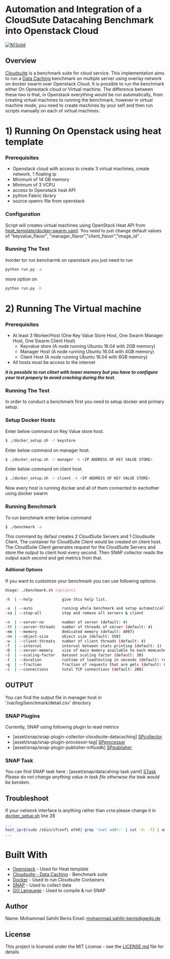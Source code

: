 Automation and Integration of a CloudSute Datacahing Benchmark into Openstack Cloud
===================

[![N|Solid](https://www.gwdg.de/GWDG-Theme-1.0-SNAPSHOT/images/gwdg_logo.svg)](https://nodesource.com/products/nsolid)

## Overview
[Cloudsuite] is a benchmark suite for cloud service. This implementation aims to run a [Data Caching] benchmark on multiple server using overlay network on docker swarm over Openstack Cloud. It is possible to run the benchmark either On Opnestack cloud or Virtual machine. The difference between these two is that, in Openstack everything would be run automatically, from creating virtual machines to running the benchmark, however in virtual machine mode, you need to create machines by your self and then run scripts manually on each of virtual machines.

# 1) Running On Openstack using heat template
### Prerequisites
  - Openstack cloud with access to create 3 virtual machines, create network, 1 floating ip
  - Minimum of 14 GB  memory
  - Minimum of 3 VCPU
  - access to Openstack heat API
  - python Fabric library
  - source openrc file from openstack

### Configuration
Script will creates virtual machines using OpenStack Heat API from [heat_template/docker-swarm.yaml][Heat Config].
You need to just change default values of  "keyvalue_flavor", "manager_flavor","client_flavor","image_id" .

### Running The Test
Inorder tor run bencharmk on openstack you just need to run
```sh
python run.py -a
```
more option on
```sh
python run.py -h
```

# 2) Running The Virtual machine

### Prerequisites
  - At least 3 Worker/Host (One Key Value Store Host, One Swarm Manager Host, One Swarm Client Host)
    - Keyvalue store (A node running Ubuntu 16.04 with 2GB memory)
    - Manager Host (A node running Ubuntu 16.04 with 4GB memory)
    - Client Host (A node running Ubuntu 16.04 with 8GB memory)
  - All hosts must be access to the internet

_**it is possbile to run clinet with lower memory but you have to configure your test propery to avoid craching during the test.**_
### Running The Test
In order to conduct a benchmark first you need to setup docker and primary setup.

### Setup Docker Hosts
Enter below command on Key Value store host.
```sh
$ ./docker_setup.sh -r keystore
```
Enter below command on manager host.
```sh
$ ./docker_setup.sh -r manager -k <IP ADDRESS OF KEY VALUE STORE>
```
Enter below command on client host.
```sh
$ ./docker_setup.sh -r client -k <IP ADDRESS OF KEY VALUE STORE>
```
Now every host is running docker and all of them connected to eachother using docker swarm

### Running Benchmark
To run benchmark enter below command
```sh
$ ./benchmark -a
```
This command by defaul creates 2 CloudSuite Servers and 1 Cloudsuite Client. The container for CloudSuite Client would be created on client host. The CloudSuite Client generates request for the CloudSuite Servers and store the output to client host every second. Then SNAP collector reads the output each second and get metrics from that.
#### Aditional Options
If you want to custoimze your benchmark you can use following options.
```sh
Usage: ./benchmark.sh [options]

-h  | --help             give this help list.

-a  | --auto             running whole benchmark and setup automatically
-sa | --stop-all         stop and remove all servers & client

-n  | --server-no        number of server (default: 4)
-tt | --server-threads   number of threads of server (default: 4)
-mm | --memory           dedicated memory (default: 4097)
-nn | --object-size      object size (default: 550)
-w  | --client-threats   number of client threads (default: 4)
-T  | --interval         interval between stats printing (default: 1)
-D  | --server-memory    size of main memory available to each memcached server in MB (default: 4096)
-S  | --scaling-factor   dataset scaling factor (default: 30)
-t  | --duration         runtime of loadtesting in seconds (default: run forever)
-g  | --fraction         fraction of requests that are gets (default: 0.8)
-c  | --connections      total TCP connections (default: 200)
```
## OUTPUT
You can find the output file in manager host in '/var/log/benchmark/detail.csv' directory

### SNAP Plugins

Currently, SNAP using following plugin to read metrics

* [asset/snap/snap-plugin-collector-cloudsuite-datacaching] [SPcollector]
* [asset/snap/snap-plugin-processor-tag] [SPprocessor]
* [asset/snap/snap-plugin-publisher-influxdb] [SPpublisher]

### SNAP Task
You can find SNAP task here : [asset/snap/datacahing-task.yaml] [STask]
*Please do not change anything value in task file otherwise the task would be beroken.*

## Troubleshoot
If your network interface is anything rather than `eth0` please change it in [docker_setup.sh](docker_setup.sh) line 28
```sh
...
host_ip=$(sudo /sbin/ifconfi eth0| grep 'inet addr:' | cut -d: -f2 | awk '{print $1}')
...
```
# Built With

* [Openstack](https://www.openstack.org/) - Used for Heat template
* [Cloudsuite - Data Caching](http://cloudsuite.ch/datacaching/) - Benchmark suite
* [Docker](https://www.docker.com/) - Used to run Cloudsuite Containers
* [SNAP](https://github.com/intelsdi-x/snap) - Used to collect data
* [GO Language](https://golang.org/) - Used to compile  & run SNAP

## Author
Name: Mohammad Sahihi Benis
Email: mohammad.sahihi-benis@gwdg.de

License
-------
This project is licensed under the MIT License - see the [LICENSE.md](LICENSE.md) file for details


   [Cloudsuite]: <http://cloudsuite.ch>
   [Data Caching]: <https://github.com/ParsaLab/cloudsuite/tree/master/benchmarks/data-caching>
   [SPcollector]: <https://gitlab.gwdg.de/mikelangelo/cs-dataCaching/blob/master/asset/snap/snap-plugin-collector-cloudsuite-datacaching>
   [SPprocessor]: <https://gitlab.gwdg.de/mikelangelo/cs-dataCaching/blob/master/asset/snap/snap-plugin-processor-tag>
   [SPpublisher]:<https://gitlab.gwdg.de/mikelangelo/cs-dataCaching/blob/master/asset/snap/snap-plugin-publisher-influxdb>
   [STask]: <https://gitlab.gwdg.de/mikelangelo/cs-dataCaching/blob/master/asset/snap/datacaching-task.yaml>
   [run]: <https://gitlab.gwdg.de/mikelangelo/cs-dataCaching/blob/master/heat_template/run.py>
   [Heat Config]: https://gitlab.gwdg.de/mikelangelo/cs-dataCaching/raw/master/heat_template/docker-swarm.yaml
